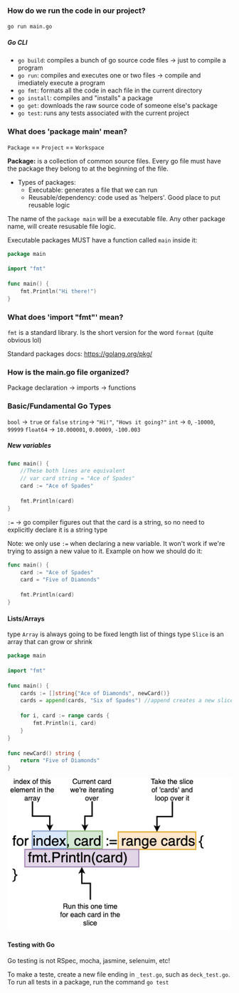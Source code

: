### How do we run the code in our project?

`go run main.go`


##### Go CLI

- `go build`: compiles a bunch of go source code files -> just to compile a program
- `go run`: compiles and executes one or two files -> compile and imediately execute a program
- `go fmt`: formats all the code in each file in the current directory
- `go install`: compiles and "installs" a package
- `go get`: downloads the raw source code of someone else's package
- `go test`: runs any tests associated with the current project

### What does 'package main' mean?

`Package` == `Project` == `Workspace`

**Package:** is a collection of common source files. Every go file must have the package they belong to at the beginning of the file.
- Types of packages:
	- Executable: generates a file that we can run
	- Reusable/dependency: code used as 'helpers'. Good place to put reusable logic

The name of the `package main` will be a executable file. Any other package name, will create resusable file logic.

Executable packages MUST have a function called `main` inside it:

```go
package main

import "fmt"

func main() {
	fmt.Println("Hi there!")
}

```

### What does 'import "fmt"' mean?

`fmt` is a standard library. Is the short version for the word `format` (quite obvious lol)

Standard packages docs: https://golang.org/pkg/


### How is the main.go file organized?

Package declaration -> imports -> functions

### Basic/Fundamental Go Types

`bool` -> `true` or `false`
`string`-> `"Hi!"`, `"Hows it going?"`
`int` -> `0`, `-10000`, `99999`
`float64` -> `10.000001`, `0.00009`, `-100.003`

##### New variables
```go
func main() {
    //These both lines are equivalent
    // var card string = "Ace of Spades"
    card := "Ace of Spades"

    fmt.Println(card)
}

```

`:=` -> go compiler figures out that the card is a string, so no need to explicitly declare it is a string type

Note: we only use `:=` when declaring a new variable. It won't work if we're trying to assign a new value to it. Example on how we should do it:

```go
func main() {
    card := "Ace of Spades"
    card = "Five of Diamonds"

    fmt.Println(card)
}

```


#### Lists/Arrays
type `Array` is always going to be fixed length list of things
type `Slice` is an array that can grow or shrink

```go
package main

import "fmt"

func main() {
	cards := []string{"Ace of Diamonds", newCard()}
	cards = append(cards, "Six of Spades") //append creates a new slice

	for i, card := range cards {
		fmt.Println(i, card)
	}
}

func newCard() string {
	return "Five of Diamonds"
}
```

<div align="center">
    <img src="./forloop-range.png">
</div>

#### Testing with Go

Go testing is not RSpec, mocha, jasmine, selenuim, etc!

To make a teste, create a new file ending in `_test.go`, such as `deck_test.go`.
To run all tests in a package, run the command `go test`